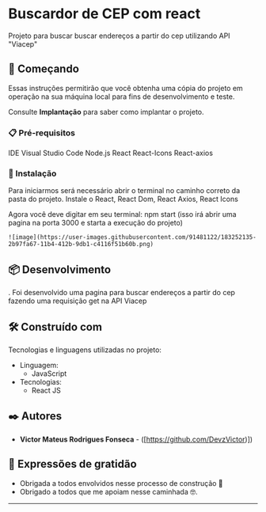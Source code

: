# Buscardor de CEP com react

Projeto para buscar buscar endereços a partir do cep utilizando API  "Viacep"

## 🚀 Começando

Essas instruções permitirão que você obtenha uma cópia do projeto em operação na sua máquina local para fins de desenvolvimento e teste.

Consulte **Implantação** para saber como implantar o projeto.

### 📋 Pré-requisitos

IDE Visual Studio Code
Node.js
React
React-Icons
React-axios

### 🔧 Instalação

Para iniciarmos será necessário abrir o terminal no caminho correto da pasta do projeto.
Instale o React, React Dom, React Axios, React Icons

Agora você deve digitar em seu terminal: npm start (isso irá abrir uma pagina na porta 3000 e starta a execução do projeto)

```
![image](https://user-images.githubusercontent.com/91481122/183252135-2b97fa67-11b4-412b-9db1-c4116f51b60b.png)
```

## 📦 Desenvolvimento
.
Foi desenvolvido uma pagina para buscar endereços a partir do cep fazendo uma requisição get na API Viacep

## 🛠️ Construído com

Tecnologias e linguagens utilizadas no projeto:

* Linguagem: 
  - JavaScript
* Tecnologias:
  - React JS

## ✒️ Autores

* **Victor Mateus Rodrigues Fonseca** - ([https://github.com/DevzVictor)])

## 🎁 Expressões de gratidão

* Obrigada a todos envolvidos nesse processo de construção 📢
* Obrigado a todos que me apoiam nesse caminhada 🤓.


---
